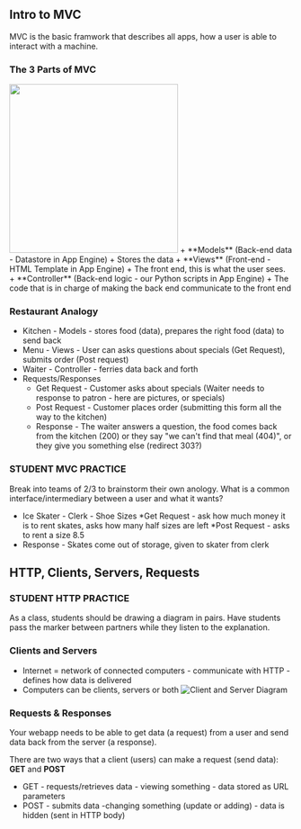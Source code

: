 ## Intro to MVC
MVC is the basic framwork that describes all apps, how a user is able to interact with a machine.

### The 3 Parts of MVC
<img src="http://lh3.ggpht.com/aviadezra/SHj6gLRSkSI/AAAAAAAAALg/0xkCGOXuefc/image_thumb3.png?imgmax=800" width=300px>
+ **Models** (Back-end data - Datastore in App Engine)
  + Stores the data
+ **Views** (Front-end - HTML Template in App Engine)
  + The front end, this is what the user sees.
+ **Controller** (Back-end logic - our Python scripts in App Engine)
 + The code that is in charge of making the back end communicate to the front end

### Restaurant Analogy
* Kitchen - Models - stores food (data), prepares the right food (data) to send back
* Menu - Views -  User can asks questions about specials (Get Request), submits order (Post request)
* Waiter - Controller - ferries data back and forth
* Requests/Responses
  * Get Request - Customer asks about specials (Waiter needs to response to patron - here are pictures, or specials)
  * Post Request - Customer places order (submitting this form all the way to the kitchen)
  * Response - The waiter answers a question, the food comes back from the kitchen (200) or they say "we can't find that meal (404)", or they give you something else (redirect 303?)

### STUDENT MVC PRACTICE
Break into teams of 2/3 to brainstorm their own anology. What is a common interface/intermediary between a user and what it wants?
* Ice Skater - Clerk - Shoe Sizes
  *Get Request - ask how much money it is to rent skates, asks how many half sizes are left
  *Post Request - asks to rent a size 8.5 
* Response - Skates come out of storage, given to skater from clerk


## HTTP, Clients, Servers, Requests

### STUDENT HTTP PRACTICE
As a class, students should be drawing a diagram in pairs. 
Have students pass the marker between partners while they listen to the explanation.

### Clients and Servers
* Internet = network of connected computers - communicate with HTTP - defines how data is delivered
* Computers can be clients, servers or both
![Client and Server Diagram](https://mdn.mozillademos.org/files/4291/client-server.png)

### Requests & Responses
Your webapp needs to be able to get data (a request) from a user and send data back from the server (a response).

There are two ways that a client (users) can make a request (send data): **GET** and **POST**
 + GET - requests/retrieves data - viewing something - data stored as URL parameters
 + POST - submits data -changing something (update or adding) - data is hidden (sent in HTTP body)

 
